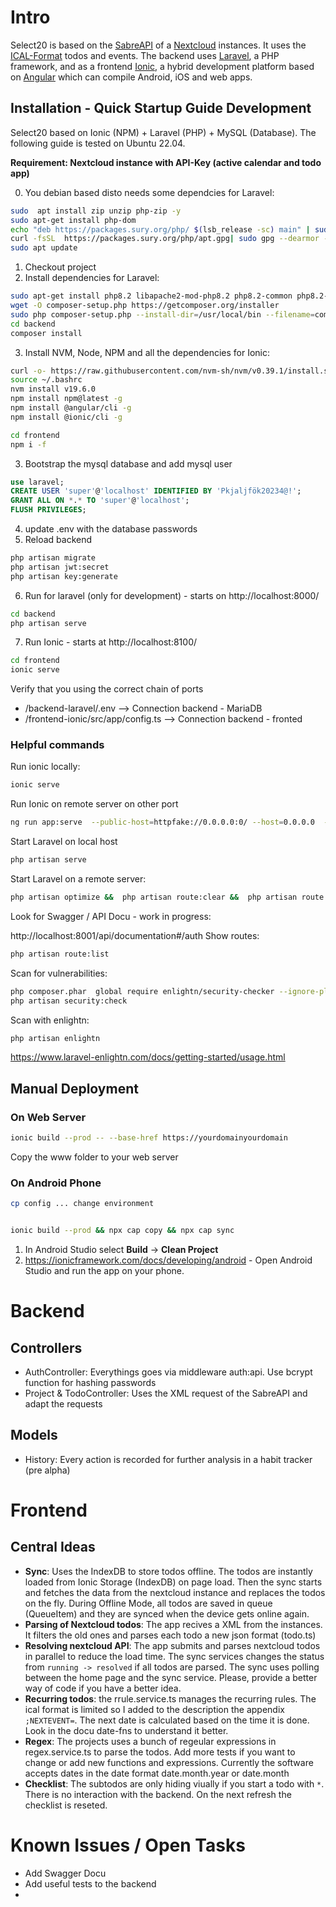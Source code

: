 # Intro

Select20 is based on the [SabreAPI](https://sabre.io/dav/building-a-caldav-client/) of a [Nextcloud](https://docs.nextcloud.com/) instances. It uses the [ICAL-Format](https://www.ietf.org/rfc/rfc2445.txt) todos and events. The backend uses [Laravel](https://laravel.com/docs/10.x/readme), a PHP framework, and as a frontend [Ionic](https://ionicframework.com/docs), a hybrid development platform based on [Angular](https://angular.io/docs) which can compile Android, iOS and web apps.

## Installation - Quick Startup Guide Development

Select20 based on Ionic (NPM) + Laravel (PHP) + MySQL (Database). The following guide is tested on Ubuntu 22.04.

**Requirement: Nextcloud instance with API-Key (active calendar and todo app)**

0. You debian based disto needs some dependcies for Laravel:

```sh
sudo  apt install zip unzip php-zip -y
sudo apt-get install php-dom
echo "deb https://packages.sury.org/php/ $(lsb_release -sc) main" | sudo tee /etc/apt/sources.list.d/sury-php.list
curl -fsSL  https://packages.sury.org/php/apt.gpg| sudo gpg --dearmor -o /etc/apt/trusted.gpg.d/sury-keyring.gpg
sudo apt update
```

1. Checkout project
2. Install dependencies for Laravel:

```sh
sudo apt-get install php8.2 libapache2-mod-php8.2 php8.2-common php8.2-gd php8.2-mysql php8.2-curl php8.2-intl php8.2-xsl php8.2-mbstring php8.2-zip php8.2-bcmath php8.2-soap php-xdebug php-imagick
wget -O composer-setup.php https://getcomposer.org/installer
sudo php composer-setup.php --install-dir=/usr/local/bin --filename=composer
cd backend
composer install
```

3. Install NVM, Node, NPM and all the dependencies for Ionic:

```sh
curl -o- https://raw.githubusercontent.com/nvm-sh/nvm/v0.39.1/install.sh | bash
source ~/.bashrc
nvm install v19.6.0
npm install npm@latest -g
npm install @angular/cli -g
npm install @ionic/cli -g

cd frontend
npm i -f
```

3. Bootstrap the mysql database and add mysql user

```sql
use laravel;
CREATE USER 'super'@'localhost' IDENTIFIED BY 'Pkjaljfök20234@!';
GRANT ALL ON *.* TO 'super'@'localhost';
FLUSH PRIVILEGES;
```

4. update .env with the database passwords
5. Reload backend

```sh
php artisan migrate
php artisan jwt:secret
php artisan key:generate
```

6. Run for laravel (only for development) - starts on http://localhost:8000/

```sh
cd backend
php artisan serve
```

7. Run Ionic - starts at http://localhost:8100/

```sh
cd frontend
ionic serve
```

Verify that you using the correct chain of ports

- /backend-laravel/.env --> Connection backend - MariaDB
- /frontend-ionic/src/app/config.ts --> Connection backend - fronted

### Helpful commands

Run ionic locally:

```sh
ionic serve
```

Run Ionic on remote server on other port

```sh
ng run app:serve  --public-host=httpfake://0.0.0.0:0/ --host=0.0.0.0  --port=12341 --disable-host-check
```

Start Laravel on local host

```sh
php artisan serve
```

Start Laravel on a remote server:

```sh
php artisan optimize &&  php artisan route:clear &&  php artisan route:cache &&  php artisan config:clear &&  php artisan config:cache && php artisan serve --host=192.168.178.XX --port=8001
```

Look for Swagger / API Docu - work in progress:

http://localhost:8001/api/documentation#/auth
Show routes:

```sh
php artisan route:list
```

Scan for vulnerabilities:

```sh
php composer.phar  global require enlightn/security-checker --ignore-platform-reqs
php artisan security:check
```

Scan with enlightn:

```sh
php artisan enlightn
```

https://www.laravel-enlightn.com/docs/getting-started/usage.html

## Manual Deployment

### On Web Server

```sh
ionic build --prod -- --base-href https://yourdomainyourdomain

```

Copy the www folder to your web server

### On Android Phone

```sh
cp config ... change environment


ionic build --prod && npx cap copy && npx cap sync
```

1. In Android Studio select **Build** -> **Clean Project**
2. https://ionicframework.com/docs/developing/android -
   Open Android Studio and run the app on your phone.

# Backend

## Controllers

- AuthController: Everythings goes via middleware auth:api. Use bcrypt function for hashing passwords
- Project & TodoController: Uses the XML request of the SabreAPI and adapt the requests

## Models

- History: Every action is recorded for further analysis in a habit tracker (pre alpha)

# Frontend

## Central Ideas

- **Sync**: Uses the IndexDB to store todos offline. The todos are instantly loaded from Ionic Storage (IndexDB) on page load. Then the sync starts and fetches the data from the nextcloud instance and replaces the todos on the fly. During Offline Mode, all todos are saved in queue (QueueItem) and they are synced when the device gets online again. 
- **Parsing of Nextcloud todos**: The app recives a XML from the instances. It filters the old ones and parses each todo a new json format (todo.ts)
- **Resolving nextcloud API**: The app submits and parses nextcloud todos in parallel to reduce the load time. The sync services changes the status from `running -> resolved` if all todos are parsed. The sync uses polling between the home page and the sync service. Please, provide a better way of code if you have a better idea. 
- **Recurring todos**: the rrule.service.ts manages the recurring rules. The ical format is limited so I added to the description the appendix `;NEXTEVENT=`. The next date is calculated based on the time it is done. Look in the docu date-fns to understand it better.
- **Regex**: The projects uses a bunch of regeular expressions in regex.service.ts to parse the todos. Add more tests if you want to change or add new functions and expressions. Currently the software accepts dates in the date format date.month.year or date.month
- **Checklist**: The subtodos are only hiding viually if you start a todo with `*`. There is no interaction with the backend. On the next refresh the checklist is reseted.


# Known Issues / Open Tasks

- Add Swagger Docu
- Add useful tests to the backend
-
